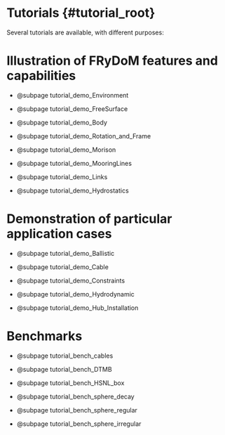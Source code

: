 Tutorials {#tutorial_root}
==========================

Several tutorials are available, with different purposes:

Illustration of FRyDoM features and capabilities
================================================

-   @subpage tutorial_demo_Environment
    
-   @subpage tutorial_demo_FreeSurface
    
-   @subpage tutorial_demo_Body

-   @subpage tutorial_demo_Rotation_and_Frame
    
-   @subpage tutorial_demo_Morison
    
-   @subpage tutorial_demo_MooringLines

-   @subpage tutorial_demo_Links

-   @subpage tutorial_demo_Hydrostatics


Demonstration of particular application cases
=============================================

-   @subpage tutorial_demo_Ballistic

-   @subpage tutorial_demo_Cable

-   @subpage tutorial_demo_Constraints

-   @subpage tutorial_demo_Hydrodynamic

-   @subpage tutorial_demo_Hub_Installation

Benchmarks
==========

-   @subpage tutorial_bench_cables

-   @subpage tutorial_bench_DTMB

-   @subpage tutorial_bench_HSNL_box

-   @subpage tutorial_bench_sphere_decay

-   @subpage tutorial_bench_sphere_regular

-   @subpage tutorial_bench_sphere_irregular